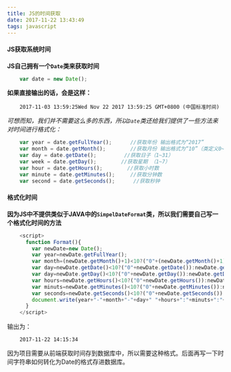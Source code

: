 ```yaml
---
title: JS的时间获取
date: 2017-11-22 13:43:49
tags: javascript
---
```


#### JS获取系统时间
  **JS自己拥有一个`Date`类来获取时间**
```javascript	
	var date = new Date();
```
 **如果直接输出的话，会是这样：**
```
	2017-11-03 13:59:25Wed Nov 22 2017 13:59:25 GMT+0800 (中国标准时间)
```
*可想而知，我们并不需要这么多的东西，所以`Date`类还给我们提供了一些方法来对时间进行格式化：*
```javascript
	var year = date.getFullYear();      //获取年份 输出格式为“2017”
	var month = date.getMonth();        //获取月份 输出格式为“10”（类定义0~11为1~12月，所以输出10位11月，实际使用注意在后面加1）
	var day = date.getDate();         //获取日子（1~31）
	var week = date.getDay();        //获取星期 （1~7）
	var hour = date.getHours();        //获取小时数
	var minute = date.getMinutes();     //获取分钟数
	var second = date.getSeconds();      //获取秒钟
```
#### 格式化时间
**因为JS中不提供类似于JAVA中的`SimpelDateFormat`类，所以我们需要自己写一个格式化时间的方法**
```javascript
	<script>
	  function Format(){
		var newDate=new Date();		
		var year=newDate.getFullYear();
		var month=(newDate.getMonth()+1)<10?("0"+(newDate.getMonth()+1)):(newDate.getMonth()+1);
		var day=newDate.getDate()<10?("0"+newDate.getDate()):newDate.getDate();
		var day=newDate.getDay()<10?("0"+newDate.getDay()):newDate.getDay();
		var hours=newDate.getHours()<10?("0"+newDate.getHours()):newDate.getHours();
		var minuts=newDate.getMinutes()<10?("0"+newDate.getMinutes()):newDate.getMinutes();
		var seconds=newDate.getSeconds()<10?("0"+newDate.getSeconds()):newDate.getSeconds();
		document.write(year+"-"+month+"-"+day+" "+hours+":"+minuts+":"+seconds);
      } 
    </script>
```
输出为：
```
	2017-11-22 14:15:34
```
因为项目需要从前端获取时间存到数据库中，所以需要这种格式。后面再写一下时间字符串如何转化为Date的格式存进数据库。